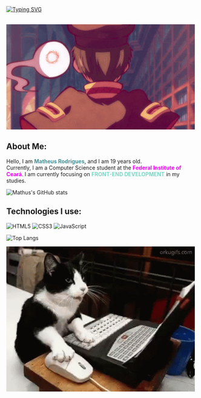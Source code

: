 [![Typing SVG](https://readme-typing-svg.herokuapp.com/?color=78D6C6&size=50&center=true&vCenter=true&width=1000&lines=Welcome+to+My+GitHub's+Profile+😸)](https://git.io/typing-svg)
<br>


‎ ‎ ‎ ‎ ‎ ‎ ‎ ‎‎ ‎ ‎ ‎ ‎ ‎ ‎ ‎ ‎ ‎ ‎ ‎ ‎ ‎ ‎ ‎ ‎‎ ‎ ‎  ‎  ‎ ‎ ‎ ‎ ‎ ‎ ‎ ‎ ‎ ‎ ‎ ‎ ‎ ‎ ‎ ‎ ![Hanako Hi](./hanako-hi.gif)

## About Me:

<p>
Hello, I am <strong style="color: #419197">Matheus Rodrigues</strong>, and I am 19 years old.<br>
Currently, I am a Computer Science student at the <strong style="color:#f000ff">Federal Institute of Ceará</strong>. I am currently focusing on <strong style="color:#78D6C6;">FRONT-END DEVELOPMENT</strong> in my studies.
</p>

![Mathus's GitHub stats](https://github-readme-stats.vercel.app/api?username=MathusRod&show_icons=true&theme=tokyonight)

## Technologies I use:
![HTML5](https://img.shields.io/badge/HTML5-E34F26?style=for-the-badge&logo=html5&logoColor=white)
![CSS3](https://img.shields.io/badge/CSS3-1572B6?style=for-the-badge&logo=css3&logoColor=white)
![JavaScript](https://img.shields.io/badge/JavaScript-F7DF1E?style=for-the-badge&logo=javascript&logoColor=black)

![Top Langs](https://github-readme-stats.vercel.app/api/top-langs/?username=MathusRod&layout=compact&hide=java,c,python&theme=tokyonight)

![Cat Computer](./cat-computer.gif)
